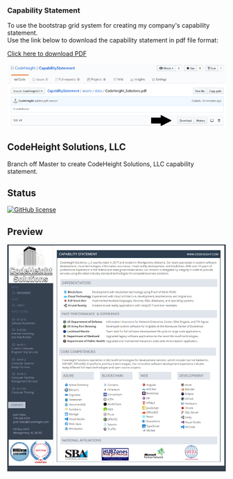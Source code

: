 ### Capability Statement 

To use the bootstrap grid system for creating my company's capability statement.  
Use the link below to download the capability statement in pdf file format:

[Click here to download PDF](https://github.com/CodeHeight/CapabilityStatement/blob/CodeHeight2.1/assets/docs/CodeHeight_Solutions.pdf)

[![Preview](https://github.com/CodeHeight/CapabilityStatement/blob/CodeHeight2.1/assets/images/download.png)](https://github.com/CodeHeight/CapabilityStatement/blob/CodeHeight2.1/assets/images/download.png)

## CodeHeight Solutions, LLC

Branch off Master to create CodeHeight Solutions, LLC capability statement.

## Status

[![GitHub license](https://img.shields.io/badge/license-MIT-blue.svg)](https://raw.githubusercontent.com/codeheight/capabilitystatement/master/LICENSE)

## Preview

[![Preview](https://github.com/CodeHeight/CapabilityStatement/blob/CodeHeight2.1/assets/images/screenshot2.1.png)](https://github.com/CodeHeight/CapabilityStatement/blob/CodeHeight2.1/assets/images/screenshot2.1.png/)
